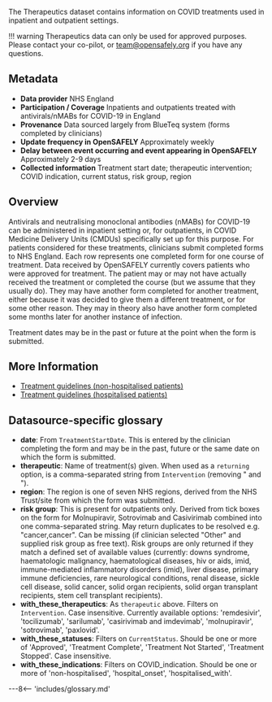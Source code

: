 The Therapeutics dataset contains information on COVID treatments used in inpatient and outpatient settings. 

!!! warning
    Therapeutics data can only be used for approved purposes.
    Please contact your co-pilot, or <team@opensafely.org> if you have any questions.

## Metadata

* **Data provider** NHS England 
* **Participation / Coverage** Inpatients and outpatients treated with antivirals/nMABs for COVID-19 in England
* **Provenance** Data sourced largely from BlueTeq system (forms completed by clinicians)
* **Update frequency in OpenSAFELY** Approximately weekly
* **Delay between event occurring and event appearing in OpenSAFELY** Approximately 2-9 days
* **Collected information** Treatment start date; therapeutic intervention; COVID indication, current status, risk group, region
 

## Overview
Antivirals and neutralising monoclonal antibodies (nMABs) for COVID-19 can be administered in inpatient setting or, for outpatients, in COVID Medicine Delivery Units (CMDUs) specifically set up for this purpose. For patients considered for these treatments, clinicians submit completed forms to NHS England. Each row represents one completed form for one course of treatment. Data received by OpenSAFELY currently covers patients who were approved for treatment. The patient may or may not have actually received the treatment or completed the course (but we assume that they usually do). They may have another form completed for another treatment, either because it was decided to give them a different treatment, or for some other reason. They may in theory also have another form completed some months later for another instance of infection.

Treatment dates may be in the past or future at the point when the form is submitted. 


## More Information

* [Treatment guidelines (non-hospitalised patients)](https://www.england.nhs.uk/coronavirus/publication/interim-clinical-commissioning-policy-neutralising-monoclonal-antibodies-or-antivirals-for-non-hospitalised-patients-with-covid-19/)
* [Treatment guidelines (hospitalised patients)](https://www.england.nhs.uk/coronavirus/publication/neutralising-monoclonal-antibodies-and-intravenous-antivirals-in-the-treatment-of-covid-19-in-hospitalised-patients/)

## Datasource-specific glossary

* **date**: From `TreatmentStartDate`. This is entered by the clinician completing the form and may be in the past, future or the same date on which the form is submitted.
* **therapeutic**: Name of treatment(s) given. When used as a `returning` option, is a comma-separated string from `Intervention` (removing " and "). 
* **region**: The region is one of seven NHS regions, derived from the NHS Trust/site from which the form was submitted.
* **risk group**: This is present for outpatients only. Derived from tick boxes on the form for Molnupiravir, Sotrovimab and Casivirimab combined into one comma-separated string. May return duplicates to be resolved e.g. "cancer,cancer". Can be missing (if clinician selected "Other" and supplied risk group as free text). Risk groups are only returned if they match a defined set of available values (currently: downs syndrome, haematologic malignancy, haematological diseases, hiv or aids, imid, immune-mediated inflammatory disorders (imid), liver disease, primary immune deficiencies, rare neurological conditions, renal disease, sickle cell disease, solid cancer, solid organ recipients, solid organ transplant recipients, stem cell transplant recipients).
* **with_these_therapeutics**: As `therapeutic` above. Filters on `Intervention`. Case insensitive. Currently available options: 'remdesivir', 'tocilizumab', 'sarilumab', 'casirivimab and imdevimab', 'molnupiravir', 'sotrovimab', 'paxlovid'.
* **with_these_statuses**: Filters on `CurrentStatus`. Should be one or more of 'Approved', 'Treatment Complete', 'Treatment Not Started', 'Treatment Stopped'. 
Case insensitive.
* **with_these_indications**: Filters on COVID_indication. Should be one or more of 'non-hospitalised', 'hospital_onset', 'hospitalised_with'. 


---8<-- 'includes/glossary.md'
